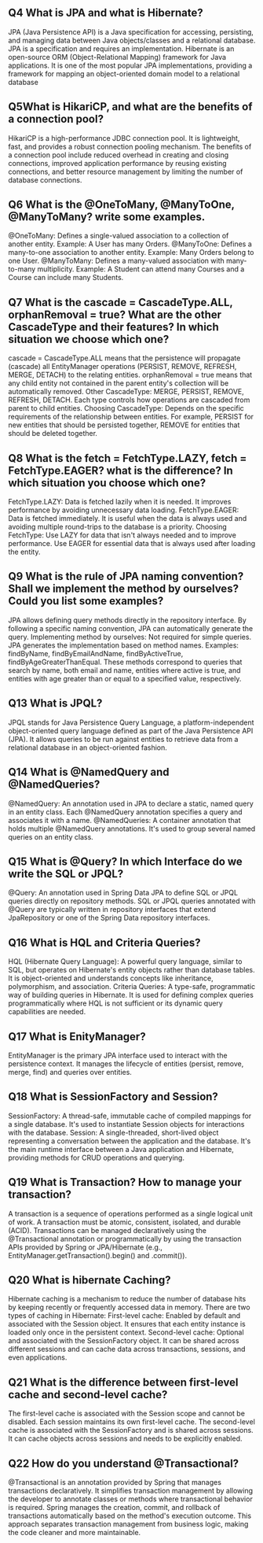 ## Q4 What is JPA and what is Hibernate?
JPA (Java Persistence API) is a Java specification for accessing, persisting, and managing data between Java objects/classes and a relational database. JPA is a specification and requires an implementation.
Hibernate is an open-source ORM (Object-Relational Mapping) framework for Java applications. It is one of the most popular JPA implementations, providing a framework for mapping an object-oriented domain model to a relational database

## Q5What is HikariCP, and what are the benefits of a connection pool?

HikariCP is a high-performance JDBC connection pool. It is lightweight, fast, and provides a robust connection pooling mechanism.
The benefits of a connection pool include reduced overhead in creating and closing connections, improved application performance by reusing existing connections, and better resource management by limiting the number of database connections.

## Q6 What is the @OneToMany, @ManyToOne, @ManyToMany? write some examples.

@OneToMany: Defines a single-valued association to a collection of another entity. Example: A User has many Orders.
@ManyToOne: Defines a many-to-one association to another entity. Example: Many Orders belong to one User.
@ManyToMany: Defines a many-valued association with many-to-many multiplicity. Example: A Student can attend many Courses and a Course can include many Students.

## Q7 What is the cascade = CascadeType.ALL, orphanRemoval = true? What are the other CascadeType and their features? In which situation we choose which one?

cascade = CascadeType.ALL means that the persistence will propagate (cascade) all EntityManager operations (PERSIST, REMOVE, REFRESH, MERGE, DETACH) to the relating entities.
orphanRemoval = true means that any child entity not contained in the parent entity's collection will be automatically removed.
Other CascadeType: MERGE, PERSIST, REMOVE, REFRESH, DETACH. Each type controls how operations are cascaded from parent to child entities.
Choosing CascadeType: Depends on the specific requirements of the relationship between entities. For example, PERSIST for new entities that should be persisted together, REMOVE for entities that should be deleted together.

## Q8 What is the fetch = FetchType.LAZY, fetch = FetchType.EAGER? what is the difference? In which situation you choose which one?

FetchType.LAZY: Data is fetched lazily when it is needed. It improves performance by avoiding unnecessary data loading.
FetchType.EAGER: Data is fetched immediately. It is useful when the data is always used and avoiding multiple round-trips to the database is a priority.
Choosing FetchType: Use LAZY for data that isn't always needed and to improve performance. Use EAGER for essential data that is always used after loading the entity.

## Q9 What is the rule of JPA naming convention? Shall we implement the method by ourselves? Could you list some examples?

JPA allows defining query methods directly in the repository interface. By following a specific naming convention, JPA can automatically generate the query.
Implementing method by ourselves: Not required for simple queries. JPA generates the implementation based on method names.
Examples: findByName, findByEmailAndName, findByActiveTrue, findByAgeGreaterThanEqual. These methods correspond to queries that search by name, both email and name, entities where active is true, and entities with age greater than or equal to a specified value, respectively.
## Q13 What is JPQL?
JPQL stands for Java Persistence Query Language, a platform-independent object-oriented query language defined as part of the Java Persistence API (JPA). It allows queries to be run against entities to retrieve data from a relational database in an object-oriented fashion.
## Q14 What is @NamedQuery and @NamedQueries?
@NamedQuery: An annotation used in JPA to declare a static, named query in an entity class. Each @NamedQuery annotation specifies a query and associates it with a name.
@NamedQueries: A container annotation that holds multiple @NamedQuery annotations. It's used to group several named queries on an entity class.
## Q15 What is @Query? In which Interface do we write the SQL or JPQL?
@Query: An annotation used in Spring Data JPA to define SQL or JPQL queries directly on repository methods.
SQL or JPQL queries annotated with @Query are typically written in repository interfaces that extend JpaRepository or one of the Spring Data repository interfaces.
## Q16 What is HQL and Criteria Queries?
HQL (Hibernate Query Language): A powerful query language, similar to SQL, but operates on Hibernate's entity objects rather than database tables. It is object-oriented and understands concepts like inheritance, polymorphism, and association.
Criteria Queries: A type-safe, programmatic way of building queries in Hibernate. It is used for defining complex queries programmatically where HQL is not sufficient or its dynamic query capabilities are needed.
## Q17 What is EnityManager?

EntityManager is the primary JPA interface used to interact with the persistence context. It manages the lifecycle of entities (persist, remove, merge, find) and queries over entities.

## Q18 What is SessionFactory and Session?

SessionFactory: A thread-safe, immutable cache of compiled mappings for a single database. It's used to instantiate Session objects for interactions with the database.
Session: A single-threaded, short-lived object representing a conversation between the application and the database. It's the main runtime interface between a Java application and Hibernate, providing methods for CRUD operations and querying.

## Q19 What is Transaction? How to manage your transaction?

A transaction is a sequence of operations performed as a single logical unit of work. A transaction must be atomic, consistent, isolated, and durable (ACID).
Transactions can be managed declaratively using the @Transactional annotation or programmatically by using the transaction APIs provided by Spring or JPA/Hibernate (e.g., EntityManager.getTransaction().begin() and .commit()).

## Q20 What is hibernate Caching?

Hibernate caching is a mechanism to reduce the number of database hits by keeping recently or frequently accessed data in memory. There are two types of caching in Hibernate:
First-level cache: Enabled by default and associated with the Session object. It ensures that each entity instance is loaded only once in the persistent context.
Second-level cache: Optional and associated with the SessionFactory object. It can be shared across different sessions and can cache data across transactions, sessions, and even applications.

##  Q21 What is the difference between first-level cache and second-level cache?

The first-level cache is associated with the Session scope and cannot be disabled. Each session maintains its own first-level cache.
The second-level cache is associated with the SessionFactory and is shared across sessions. It can cache objects across sessions and needs to be explicitly enabled.

## Q22 How do you understand @Transactional?

@Transactional is an annotation provided by Spring that manages transactions declaratively. It simplifies transaction management by allowing the developer to annotate classes or methods where transactional behavior is required. Spring manages the creation, commit, and rollback of transactions automatically based on the method's execution outcome. This approach separates transaction management from business logic, making the code cleaner and more maintainable.  
